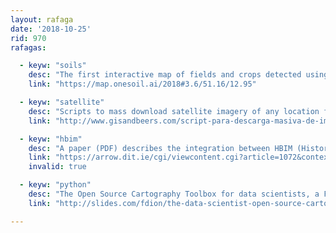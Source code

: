 ```yaml
---
layout: rafaga
date: '2018-10-25'
rid: 970
rafagas:

  - keyw: "soils"
    desc: "The first interactive map of fields and crops detected using artificial intelligence to compare America and Europe and get crop trends"
    link: "https://map.onesoil.ai/2018#3.6/51.16/12.95"

  - keyw: "satellite"
    desc: "Scripts to mass download satellite imagery of any location from Landsat, Sentinel, MODIS, VIIRS, or PROBA-V"
    link: "http://www.gisandbeers.com/script-para-descarga-masiva-de-imagenes-satelitales/"

  - keyw: "hbim"
    desc: "A paper (PDF) describes the integration between HBIM (Historic Building Information Modeling) and 3D GIS to manage and preserve heritage sites"
    link: "https://arrow.dit.ie/cgi/viewcontent.cgi?article=1072&context=beschreccon"
    invalid: true

  - keyw: "python"
    desc: "The Open Source Cartography Toolbox for data scientists, a Francis Dion presentation at NACIS 2018"
    link: "http://slides.com/fdion/the-data-scientist-open-source-cartography-toolbox#/"

---
```

